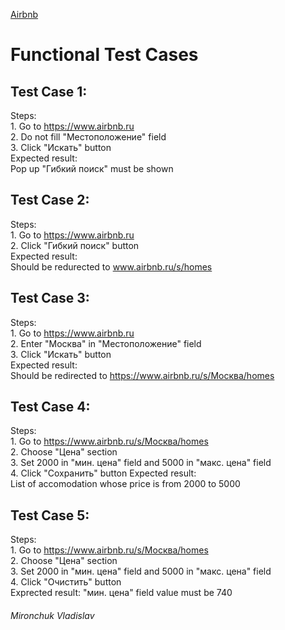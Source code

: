 [Airbnb](https://www.airbnb.ru)
# Functional Test Cases 


## Test Case 1: 
  Steps:  
    1. Go to https://www.airbnb.ru  
    2. Do not fill "Местоположение" field   
    3. Click "Искать" button  
  Expected result:  
    Pop up "Гибкий поиск" must be shown 
 
## Test Case 2:   
  Steps:  
    1. Go to https://www.airbnb.ru  
    2. Click "Гибкий поиск" button  
  Expected result:  
    Should be redurected to www.airbnb.ru/s/homes   
    
## Test Case 3:   
  Steps:  
      1. Go to https://www.airbnb.ru  
      2. Enter "Москва" in "Местоположение" field   
      3. Click "Искать" button  
  Expected result:  
    Should be redirected to https://www.airbnb.ru/s/Москва/homes  
    
## Test Case 4: 
   Steps:  
        1. Go to https://www.airbnb.ru/s/Москва/homes   
        2. Choose "Цена" section  
        3. Set 2000 in "мин. цена" field and 5000 in "макс. цена" field  
        4. Click "Сохранить" button
    Expected result:  
        List of accomodation whose price is from 2000 to 5000
    
## Test Case 5:   
  Steps:  
     1. Go to https://www.airbnb.ru/s/Москва/homes   
     2. Choose "Цена" section  
     3. Set 2000 in "мин. цена" field and 5000 in "макс. цена" field  
     4. Click "Очистить" button   
  Exprected result: 
      "мин. цена" field value must be 740
###### Mironchuk Vladislav
